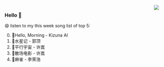 <img align="right"  src="https://github-readme-stats.vercel.app/api/top-langs/?username=kvnZero" />

### Hello 👋

😄 listen to my this week song list of top 5:

0. 🌈Hello, Morning - Kizuna AI
1. 🌈水星记 - 郭顶
2. 🌈平行宇宙 - 许嵩
3. 🌈散场电影 - 许嵩
4. 🌈麻雀 - 李荣浩

